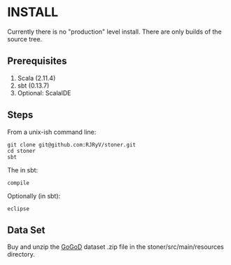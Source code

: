 INSTALL
=======
Currently there is no "production" level install.  There are only builds of the source tree.  

Prerequisites
-------------

1. Scala (2.11.4)
2. sbt (0.13.7)
3. Optional: ScalaIDE

Steps
-----
From a unix-ish command line:

    git clone git@github.com:RJRyV/stoner.git
    cd stoner
    sbt
    
The in sbt:
    
    compile

Optionally (in sbt):

    eclipse

Data Set
--------
Buy and unzip the [GoGoD](http://gogodonline.co.uk/) dataset .zip file in the stoner/src/main/resources directory.
